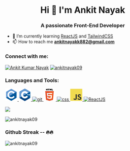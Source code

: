 <h1 align="center">Hi 👋 I'm Ankit Nayak</h1>
<h3 align="center">A passionate Front-End Developer</h3>

- 🌱 I’m currently learning <a href="https://reactjs.org/" target="_blank">ReactJS</a> and <a href="https://tailwindcss.com/" target="_blank">TailwindCSS</a>
- 📫 How to reach me **ankitnayakk882@gmail.com**
 
<h3 align="left">Connect with me:</h3>
<p align="left">
<a href="https://www.linkedin.com/in/ankitnayak09/" target="blank"><img align="center" src="https://raw.githubusercontent.com/rahuldkjain/github-profile-readme-generator/master/src/images/icons/Social/linked-in-alt.svg" alt="Ankit Kumar Nayak" height="30" width="40" /></a>
<a href="https://www.hackerrank.com/ankitnayak09" target="blank"><img align="center" src="https://raw.githubusercontent.com/rahuldkjain/github-profile-readme-generator/master/src/images/icons/Social/hackerrank.svg" alt="ankitnayak09" height="30" width="40" /></a>
</p>

<h3 align="left">Languages and Tools:</h3>
<p align="left"> <a href="https://www.cprogramming.com/" target="_blank"> <img src="https://raw.githubusercontent.com/devicons/devicon/master/icons/c/c-original.svg" alt="c" width="40" height="40"/> </a> <a href="https://www.w3schools.com/cpp/" target="_blank"> <img src="https://raw.githubusercontent.com/devicons/devicon/master/icons/cplusplus/cplusplus-original.svg" alt="cplusplus" width="40" height="40"/> </a> <a href="https://git-scm.com/" target="_blank"> <img src="https://www.vectorlogo.zone/logos/git-scm/git-scm-icon.svg" alt="git" width="40" height="40"/> </a> <a href="https://www.w3.org/html/" target="_blank"> <img src="https://raw.githubusercontent.com/devicons/devicon/master/icons/html5/html5-original-wordmark.svg" alt="html5" width="40" height="40"/> </a> <a href="https://www.w3schools.com/css/" target="_blank"> <img src="https://img.icons8.com/color/50/000000/css3.png" alt="css" width="40" height="40"/> </a>
 <a href="https://developer.mozilla.org/en-US/docs/Web/JavaScript" target="_blank"> <img src="https://raw.githubusercontent.com/devicons/devicon/master/icons/javascript/javascript-original.svg" alt="javascript" width="40" height="40"/> </a>
 <a href="https://reactjs.org/" target="_blank"> <img src="https://cdn.iconscout.com/icon/free/png-512/react-1-282599.png" alt="ReactJS" width="40" height="40"/> </a></p>


<p> <img align="center" src="https://github-readme-stats.vercel.app/api?username=ankitnayak09&show_icons=true&title_color=ffc857&icon_color=8ac926&text_color=daf7dc&bg_color=151515&hide=["stars"]" /></p>
<p><img align="center" src="https://github-readme-stats.vercel.app/api/top-langs?username=ankitnayak09&show_icons=true&locale=en&layout=compact&text_color=daf7dc&bg_color=151515" alt="ankitnayak09" /></p>
<h3 >Github Streak -- 🔥🔥 </h3> 
<p><img align="center" src="https://github-readme-streak-stats.herokuapp.com/?user=ankitnayak09&theme=dark" alt="ankitnayak09" /></p>
